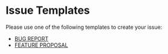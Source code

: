 # Issue Templates

Please use one of the following templates to create your issue:

- [BUG REPORT](https://github.com/AngleSharp/AngleSharp/issues/new?template=bugs.md)
- [FEATURE PROPOSAL](https://github.com/AngleSharp/AngleSharp/issues/new?template=features.md)
